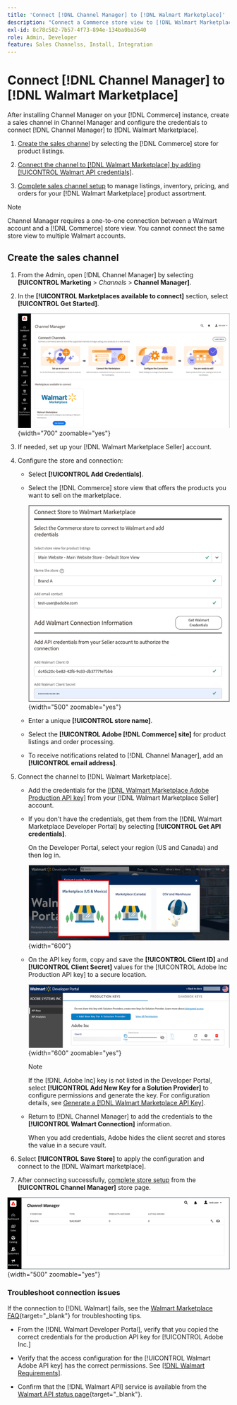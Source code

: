 ```yaml
---
title: 'Connect [!DNL Channel Manager] to [!DNL Walmart Marketplace]'
description: "Connect a Commerce store view to [!DNL Walmart Marketplace] to create the sales channel to manage Commerce product listings, inventory, price, and orders for Walmart Marketplace sales."
exl-id: 8c78c582-7b57-4f73-894e-134ba0ba3640
role: Admin, Developer
feature: Sales Channelss, Install, Integration
---
```

# Connect [!DNL Channel Manager] to [!DNL Walmart Marketplace]

After installing Channel Manager on your [!DNL Commerce] instance, create a sales channel in Channel Manager and configure the credentials to connect [!DNL Channel Manager] to [!DNL Walmart Marketplace].

1. [Create the sales channel](#create-the-sales-channel) by selecting the [!DNL Commerce] store for product listings.

1. [Connect the channel to [!DNL Walmart Marketplace] by adding [!UICONTROL Walmart API credentials]](#connect-the-channel-to-walmart-marketplace).

1. [Complete sales channel setup](#complete-sales-channel-store-setup) to manage listings, inventory, pricing, and orders for your [!DNL Walmart Marketplace] product assortment.

>[!NOTE]
>
>Channel Manager requires a one-to-one connection between a Walmart account and a [!DNL Commerce] store view. You cannot connect the same store view to multiple Walmart accounts.

## Create the sales channel

1. From the Admin, open [!DNL Channel Manager] by selecting **[!UICONTROL Marketing** > _Channels_ > **Channel Manager]**.

1. In the **[!UICONTROL Marketplaces available to connect]** section, select **[!UICONTROL Get Started]**.

   ![Connect new [!DNL Walmart] store to [!DNL Channel Manager]](assets/channel-manager-home.png){width="700" zoomable="yes"}

1. If needed, set up your [!DNL Walmart Marketplace Seller] account.

1. Configure the store and connection:

   - Select **[!UICONTROL Add Credentials]**. 

   - Select the [!DNL Commerce] store view that offers the products you want to sell on the marketplace.

     ![Configure connection between [!DNL Commerce] and [!DNL Walmart Marketplace] from [!DNL Channel Manager]](assets/configure-commerce-to-marketplace-connection.png){width="500" zoomable="yes"}

   - Enter a unique **[!UICONTROL store name]**.

   - Select the **[!UICONTROL Adobe [!DNL Commerce] site]** for product listings and order processing.

   - To receive notifications related to [!DNL Channel Manager], add an **[!UICONTROL email address]**.

1. Connect the channel to [!DNL Walmart Marketplace].

   -  Add the credentials for the [[!DNL Walmart Marketplace Adobe Production API key]](walmart-requirements.md#generate-a-walmart-marketplace-production-api-key) from your [!DNL Walmart Marketplace Seller] account.

   - If you don't have the credentials, get them from the [!DNL Walmart Marketplace Developer Portal] by selecting **[!UICONTROL Get API credentials]**.

     On the Developer Portal, select your region (US and Canada) and then log in.

     ![[!DNL Walmart Marketplace] account login](assets/walmart-marketplace-login-page.png){width="600"}

   - On the API key form, copy and save the **[!UICONTROL Client ID]** and **[!UICONTROL Client Secret]** values for the [!UICONTROL Adobe Inc Production API key] to a secure location.

     ![[!DNL Walmart Marketplace API key] configuration page](assets/walmart-api-key-management-form.png){width="600" zoomable="yes"}

     >[!NOTE]
     >
     >If the [!DNL Adobe Inc] key is not listed in the Developer Portal, select **[!UICONTROL Add New Key for a Solution Provider]** to configure permissions and generate the key. For configuration details, see [Generate a [!DNL Walmart Marketplace API Key]](walmart-requirements.md#generate-a-walmart-marketplace-api-key).

   - Return to [!DNL Channel Manager] to add the credentials to the **[!UICONTROL Walmart Connection]** information.

     When you add credentials, Adobe hides the client secret and stores the value in a secure vault.

1. Select **[!UICONTROL Save Store]** to apply the configuration and connect to the [!DNL Walmart marketplace].

1. After connecting successfully, [complete store setup](complete-sales-channel-store-setup.md) from the **[!UICONTROL Channel Manager]** store page.

![Setup first store](assets/channel-manager-setup-first-store.png){width="500" zoomable="yes"}

### Troubleshoot connection issues

If the connection to [!DNL Walmart] fails, see the [Walmart Marketplace FAQ](https://developer.walmart.com/faq/us/faq-auth/){target="_blank"} for troubleshooting tips.

- From the [!DNL Walmart Developer Portal], verify that you copied the correct credentials for the production API key for [!UICONTROL Adobe Inc.]

- Verify that the access configuration for the [!UICONTROL Walmart Adobe API key] has the correct permissions. See [[!DNL Walmart Requirements]](walmart-requirements.md##generate-a-walmart-marketplace-api-key).

- Confirm that the [!DNL Walmart API] service is available from the [Walmart API status page](https://developer.walmart.com/us/whats-new/new-api-status-information-now-available/){target="_blank"}.

